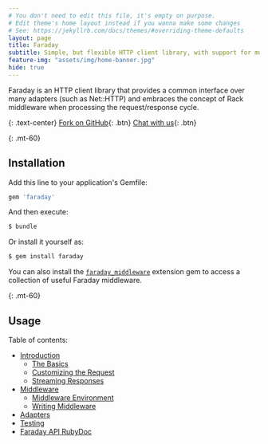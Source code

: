 ```yaml
---
# You don't need to edit this file, it's empty on purpose.
# Edit theme's home layout instead if you wanna make some changes
# See: https://jekyllrb.com/docs/themes/#overriding-theme-defaults
layout: page
title: Faraday
subtitle: Simple, but flexible HTTP client library, with support for multiple backends.
feature-img: "assets/img/home-banner.jpg"
hide: true
---
```


Faraday is an HTTP client library that provides a common interface over many adapters (such as Net::HTTP)
and embraces the concept of Rack middleware when processing the request/response cycle.

{: .text-center}
[<i class="fab fa-fw fa-github"> </i> Fork on GitHub][github]{: .btn}
[<i class="fab fa-fw fa-gitter"> </i> Chat with us][gitter]{: .btn}

{: .mt-60}
## Installation

Add this line to your application's Gemfile:

```ruby
gem 'faraday'
```

And then execute:

```bash
$ bundle
```

Or install it yourself as:

```bash
$ gem install faraday
```

You can also install the [`faraday_middleware`][faraday_middleware]
extension gem to access a collection of useful Faraday middleware.

{: .mt-60}
## Usage

Table of contents:

* [Introduction][intro]
  * [The Basics][basics]
  * [Customizing the Request][customize]
  * [Streaming Responses][streaming]
* [Middleware][middleware]
  * [Middleware Environment][env]
  * [Writing Middleware][custom]
* [Adapters][adapters]
* [Testing][testing]
* [Faraday API RubyDoc](http://www.rubydoc.info/gems/faraday)

[github]:                   https://github.com/lostisland/faraday
[gitter]:                   https://gitter.im/lostisland/faraday
[faraday_middleware]:       https://github.com/lostisland/faraday_middleware
[intro]:                    ./introduction
[basics]:                   ./introduction/basics
[customize]:                ./introduction/customize
[streaming]:                ./introduction/streaming
[middleware]:               ./middleware
[env]:                      ./middleware/env
[custom]:                   ./middleware/custom
[adapters]:                 ./adapters
[testing]:                  ./testing